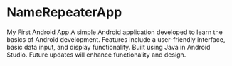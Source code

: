 # NameRepeaterApp
My First Android App A simple Android application developed to learn the basics of Android development. Features include a user-friendly interface, basic data input, and display functionality. Built using Java in Android Studio. Future updates will enhance functionality and design.
